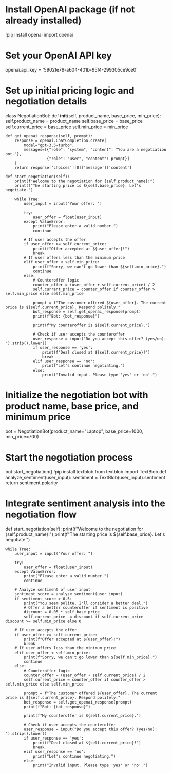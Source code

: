 # Install OpenAI package (if not already installed)
!pip install openai
import openai

# Set your OpenAI API key
openai.api_key = '5902fe79-a604-401b-95f4-299305ce9ce0'

# Set up initial pricing logic and negotiation details
class NegotiationBot:
    def __init__(self, product_name, base_price, min_price):
        self.product_name = product_name
        self.base_price = base_price
        self.current_price = base_price
        self.min_price = min_price
    
    def get_openai_response(self, prompt):
        response = openai.ChatCompletion.create(
            model="gpt-3.5-turbo",
            messages=[{"role": "system", "content": "You are a negotiation bot."},
                      {"role": "user", "content": prompt}]
        )
        return response['choices'][0]['message']['content']
    
    def start_negotiation(self):
        print(f"Welcome to the negotiation for {self.product_name}!")
        print(f"The starting price is ${self.base_price}. Let's negotiate.")
        
        while True:
            user_input = input("Your offer: ")
            
            try:
                user_offer = float(user_input)
            except ValueError:
                print("Please enter a valid number.")
                continue
            
            # If user accepts the offer
            if user_offer >= self.current_price:
                print(f"Offer accepted at ${user_offer}!")
                break
            # If user offers less than the minimum price
            elif user_offer < self.min_price:
                print(f"Sorry, we can't go lower than ${self.min_price}.")
                continue
            else:
                # Counteroffer logic
                counter_offer = (user_offer + self.current_price) / 2
                self.current_price = counter_offer if counter_offer > self.min_price else self.min_price
                
                prompt = f"The customer offered ${user_offer}. The current price is ${self.current_price}. Respond politely."
                bot_response = self.get_openai_response(prompt)
                print(f"Bot: {bot_response}")
                
                print(f"My counteroffer is ${self.current_price}.")
                
                # Check if user accepts the counteroffer
                user_response = input("Do you accept this offer? (yes/no): ").strip().lower()
                if user_response == 'yes':
                    print(f"Deal closed at ${self.current_price}!")
                    break
                elif user_response == 'no':
                    print("Let's continue negotiating.")
                else:
                    print("Invalid input. Please type 'yes' or 'no'.")
# Initialize the negotiation bot with product name, base price, and minimum price
bot = NegotiationBot(product_name="Laptop", base_price=1000, min_price=700)

# Start the negotiation process
bot.start_negotiation()
!pip install textblob
from textblob import TextBlob
def analyze_sentiment(user_input):
    sentiment = TextBlob(user_input).sentiment
    return sentiment.polarity

# Integrate sentiment analysis into the negotiation flow
def start_negotiation(self):
    print(f"Welcome to the negotiation for {self.product_name}!")
    print(f"The starting price is ${self.base_price}. Let's negotiate.")
    
    while True:
        user_input = input("Your offer: ")
        
        try:
            user_offer = float(user_input)
        except ValueError:
            print("Please enter a valid number.")
            continue
        
        # Analyze sentiment of user input
        sentiment_score = analyze_sentiment(user_input)
        if sentiment_score > 0.5:
            print("You seem polite, I'll consider a better deal.")
            # Offer a better counteroffer if sentiment is positive
            discount = 0.05 * self.base_price
            self.current_price -= discount if self.current_price - discount >= self.min_price else 0
        
        # If user accepts the offer
        if user_offer >= self.current_price:
            print(f"Offer accepted at ${user_offer}!")
            break
        # If user offers less than the minimum price
        elif user_offer < self.min_price:
            print(f"Sorry, we can't go lower than ${self.min_price}.")
            continue
        else:
            # Counteroffer logic
            counter_offer = (user_offer + self.current_price) / 2
            self.current_price = counter_offer if counter_offer > self.min_price else self.min_price
            
            prompt = f"The customer offered ${user_offer}. The current price is ${self.current_price}. Respond politely."
            bot_response = self.get_openai_response(prompt)
            print(f"Bot: {bot_response}")
            
            print(f"My counteroffer is ${self.current_price}.")
            
            # Check if user accepts the counteroffer
            user_response = input("Do you accept this offer? (yes/no): ").strip().lower()
            if user_response == 'yes':
                print(f"Deal closed at ${self.current_price}!")
                break
            elif user_response == 'no':
                print("Let's continue negotiating.")
            else:
                print("Invalid input. Please type 'yes' or 'no'.")
